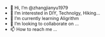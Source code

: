 - 👋 Hi, I’m @zhangjianyu1979
- 👀 I’m interested in DIY, Technolgy, Hiking...
- 🌱 I’m currently learning Aligrithm
- 💞️ I’m looking to collaborate on ...
- 📫 How to reach me ...

<!---
zhangjianyu1979/zhangjianyu1979 is a ✨ special ✨ repository because its `README.md` (this file) appears on your GitHub profile.
You can click the Preview link to take a look at your changes.
--->
